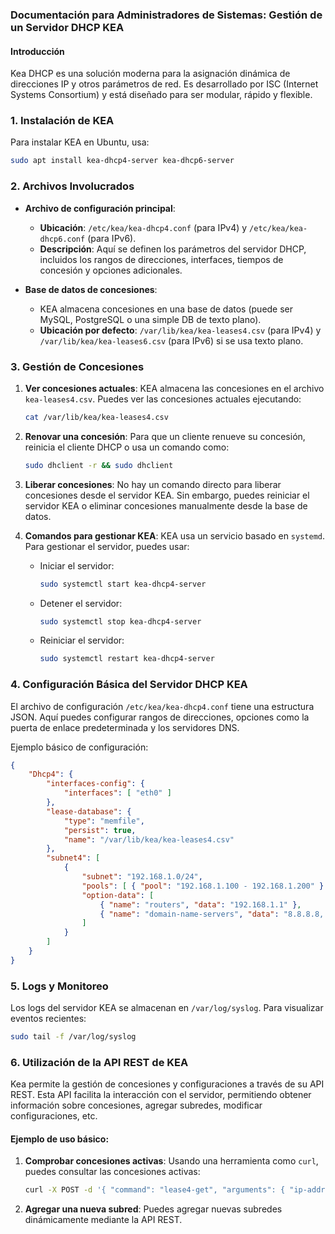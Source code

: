 ### Documentación para Administradores de Sistemas: Gestión de un Servidor DHCP KEA

#### Introducción
Kea DHCP es una solución moderna para la asignación dinámica de direcciones IP y otros parámetros de red. Es desarrollado por ISC (Internet Systems Consortium) y está diseñado para ser modular, rápido y flexible.

### 1. Instalación de KEA

Para instalar KEA en Ubuntu, usa:
```bash
sudo apt install kea-dhcp4-server kea-dhcp6-server
```

### 2. Archivos Involucrados

- **Archivo de configuración principal**:
   - **Ubicación**: `/etc/kea/kea-dhcp4.conf` (para IPv4) y `/etc/kea/kea-dhcp6.conf` (para IPv6).
   - **Descripción**: Aquí se definen los parámetros del servidor DHCP, incluidos los rangos de direcciones, interfaces, tiempos de concesión y opciones adicionales.

- **Base de datos de concesiones**:
   - KEA almacena concesiones en una base de datos (puede ser MySQL, PostgreSQL o una simple DB de texto plano).
   - **Ubicación por defecto**: `/var/lib/kea/kea-leases4.csv` (para IPv4) y `/var/lib/kea/kea-leases6.csv` (para IPv6) si se usa texto plano.

### 3. Gestión de Concesiones

1. **Ver concesiones actuales**:
   KEA almacena las concesiones en el archivo `kea-leases4.csv`. Puedes ver las concesiones actuales ejecutando:
   ```bash
   cat /var/lib/kea/kea-leases4.csv
   ```

2. **Renovar una concesión**:
   Para que un cliente renueve su concesión, reinicia el cliente DHCP o usa un comando como:
   ```bash
   sudo dhclient -r && sudo dhclient
   ```

3. **Liberar concesiones**:
   No hay un comando directo para liberar concesiones desde el servidor KEA. Sin embargo, puedes reiniciar el servidor KEA o eliminar concesiones manualmente desde la base de datos.

4. **Comandos para gestionar KEA**:
   KEA usa un servicio basado en `systemd`. Para gestionar el servidor, puedes usar:
   - Iniciar el servidor:
     ```bash
     sudo systemctl start kea-dhcp4-server
     ```
   - Detener el servidor:
     ```bash
     sudo systemctl stop kea-dhcp4-server
     ```
   - Reiniciar el servidor:
     ```bash
     sudo systemctl restart kea-dhcp4-server
     ```

### 4. Configuración Básica del Servidor DHCP KEA

El archivo de configuración `/etc/kea/kea-dhcp4.conf` tiene una estructura JSON. Aquí puedes configurar rangos de direcciones, opciones como la puerta de enlace predeterminada y los servidores DNS.

Ejemplo básico de configuración:

```json
{
    "Dhcp4": {
        "interfaces-config": {
            "interfaces": [ "eth0" ]
        },
        "lease-database": {
            "type": "memfile",
            "persist": true,
            "name": "/var/lib/kea/kea-leases4.csv"
        },
        "subnet4": [
            {
                "subnet": "192.168.1.0/24",
                "pools": [ { "pool": "192.168.1.100 - 192.168.1.200" } ],
                "option-data": [
                    { "name": "routers", "data": "192.168.1.1" },
                    { "name": "domain-name-servers", "data": "8.8.8.8, 8.8.4.4" }
                ]
            }
        ]
    }
}
```

### 5. Logs y Monitoreo

Los logs del servidor KEA se almacenan en `/var/log/syslog`. Para visualizar eventos recientes:
```bash
sudo tail -f /var/log/syslog
```

### 6. Utilización de la API REST de KEA

Kea permite la gestión de concesiones y configuraciones a través de su API REST. Esta API facilita la interacción con el servidor, permitiendo obtener información sobre concesiones, agregar subredes, modificar configuraciones, etc.

#### Ejemplo de uso básico:

1. **Comprobar concesiones activas**:
   Usando una herramienta como `curl`, puedes consultar las concesiones activas:
   ```bash
   curl -X POST -d '{ "command": "lease4-get", "arguments": { "ip-address": "192.168.1.101" } }' http://localhost:8080/
   ```

2. **Agregar una nueva subred**:
   Puedes agregar nuevas subredes dinámicamente mediante la API REST.
